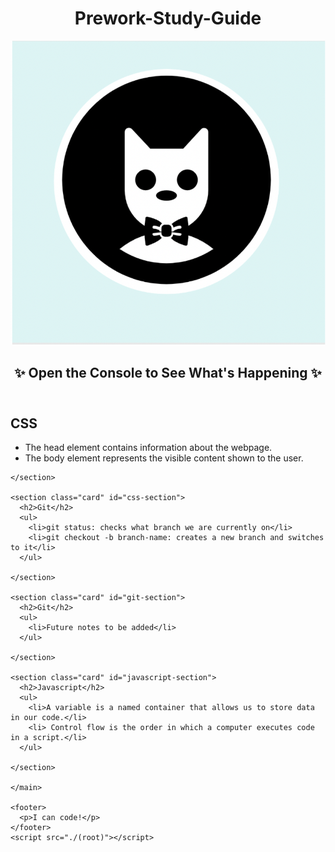 <!DOCTYPE html>
<html lang="en">
  <head>
    <meta charset="UTF-8" />
    <meta http-equiv="X-UA-Compatible" content="IE=edge" />
    <meta name="viewport" content="width=device-width, initial-scale=1.0" />
    <link rel="stylesheet" href="./assets/style.css">
    <title>Prework-Study-Guide</title>
  </head>
  <body>
    <header id="top">
      <h1>Prework-Study-Guide</h1>
      <img src="./assets/bowtie-cat.png" alt="Profile image of cat wearing a bow tie." />
      <h2>✨ Open the Console to See What's Happening ✨</h2>
    </header>
    <main>
    <section class="card" id="html-section">
      <h2>CSS</h2>
      <ul>
        <li>The head element contains information about the webpage.</li>
        <li>The body element represents the visible content shown to the user.</li>
      </ul>
   
    </section>

    <section class="card" id="css-section">
      <h2>Git</h2>
      <ul>
        <li>git status: checks what branch we are currently on</li>
        <li>git checkout -b branch-name: creates a new branch and switches to it</li>
      </ul>

    </section>
    
    <section class="card" id="git-section">
      <h2>Git</h2>
      <ul>
        <li>Future notes to be added</li>
      </ul>

    </section>
    
    <section class="card" id="javascript-section">
      <h2>Javascript</h2>
      <ul>
        <li>A variable is a named container that allows us to store data in our code.</li>
        <li> Control flow is the order in which a computer executes code in a script.</li>
      </ul>

    </section>

    </main>

    <footer>
      <p>I can code!</p>
    </footer>
    <script src="./(root)"></script>
  </body>
</html>

